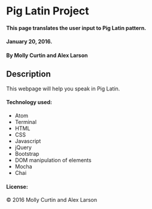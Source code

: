 # Pig Latin Project

#### This page translates the user input to Pig Latin pattern.
#### January 20, 2016.

#### By Molly Curtin and Alex Larson

## Description
This webpage will help you speak in Pig Latin.

#### Technology used:
* Atom
* Terminal
* HTML
* CSS
* Javascript
* jQuery
* Bootstrap
* DOM manipulation of elements
* Mocha
* Chai



#### License:
&copy; 2016 Molly Curtin and Alex Larson
